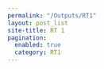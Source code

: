 ```yaml
---
permalink: "/Outputs/RT1"
layout: post_list
site-title: RT 1
pagination:
  enabled: true
  category: RT1
---
```


